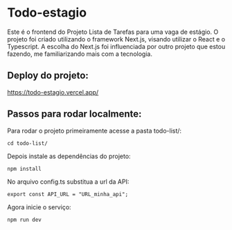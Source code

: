 # Todo-estagio

Este é o frontend do Projeto Lista de Tarefas para uma vaga de estágio. O projeto foi criado utilizando o framework Next.js, visando utilizar o React e o Typescript. A escolha do Next.js foi influenciada por outro projeto que estou fazendo, me familiarizando mais com a tecnologia.

## Deploy do projeto:

https://todo-estagio.vercel.app/

## Passos para rodar localmente:

Para rodar o projeto primeiramente acesse a pasta todo-list/:
```
cd todo-list/
```

Depois instale as dependências do projeto:
```
npm install
```

No arquivo config.ts substitua a url da API:
```
export const API_URL = "URL_minha_api";
```

Agora inicie o serviço:
```
npm run dev
```
